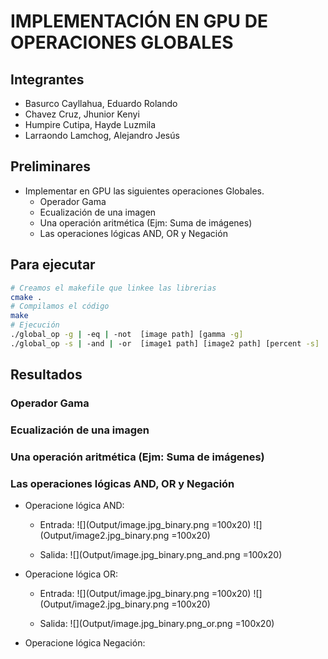 # IMPLEMENTACIÓN EN GPU DE OPERACIONES GLOBALES 
## Integrantes
- Basurco Cayllahua, Eduardo Rolando
- Chavez Cruz, Jhunior Kenyi
- Humpire Cutipa, Hayde Luzmila
- Larraondo Lamchog, Alejandro Jesús 

## Preliminares
- Implementar en GPU las siguientes operaciones Globales.
  - Operador Gama
  - Ecualización de una imagen
  - Una operación aritmética (Ejm: Suma de imágenes)
  - Las operaciones lógicas AND, OR y Negación

## Para ejecutar

```bash
# Creamos el makefile que linkee las librerias
cmake .
# Compilamos el código
make
# Ejecución
./global_op -g | -eq | -not  [image path] [gamma -g]
./global_op -s | -and | -or  [image1 path] [image2 path] [percent -s]
```

## Resultados
### Operador Gama

### Ecualización de una imagen

### Una operación aritmética (Ejm: Suma de imágenes)

### Las operaciones lógicas AND, OR y Negación
- Operacione lógica AND:
  - Entrada:
  ![](Output/image.jpg_binary.png =100x20)
  ![](Output/image2.jpg_binary.png =100x20)
  
  - Salida:
  ![](Output/image.jpg_binary.png_and.png =100x20)

- Operacione lógica OR:
  - Entrada:
    ![](Output/image.jpg_binary.png =100x20)
    ![](Output/image2.jpg_binary.png =100x20)
    
  - Salida:
  ![](Output/image.jpg_binary.png_or.png =100x20)
  
- Operacione lógica Negación:


